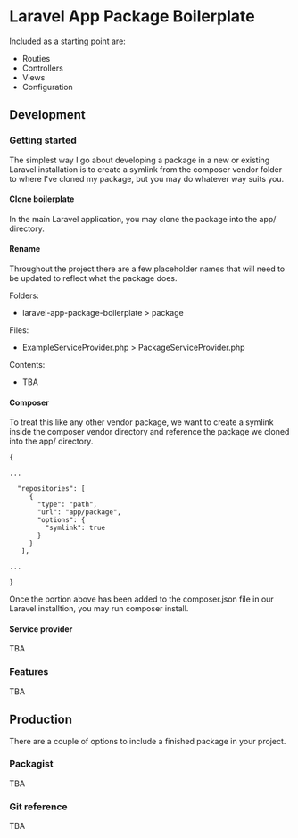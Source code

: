 # Laravel App Package Boilerplate

Included as a starting point are:
 
* Routies
* Controllers
* Views
* Configuration

## Development
### Getting started
The simplest way I go about developing a package in a new or existing Laravel installation is to create a symlink from the composer vendor folder to where I've cloned my package, but you may do whatever way suits you.

#### Clone boilerplate
In the main Laravel application, you may clone the package into the app/ directory.

#### Rename
Throughout the project there are a few placeholder names that will need to be updated to reflect what the package does.

Folders:
* laravel-app-package-boilerplate > package

Files:
* ExampleServiceProvider.php > PackageServiceProvider.php

Contents:
* TBA

#### Composer
To treat this like any other vendor package, we want to create a symlink inside the composer vendor directory and reference the package we cloned into the app/ directory.

```
{
    
...

  "repositories": [ 
     {
       "type": "path",
       "url": "app/package",
       "options": {
         "symlink": true
       }
     } 
   ],
   
...

}
```

Once the portion above has been added to the composer.json file in our Laravel installtion, you may run composer install.

#### Service provider
TBA

### Features
TBA

## Production
There are a couple of options to include a finished package in your project.

### Packagist
TBA

### Git reference
TBA